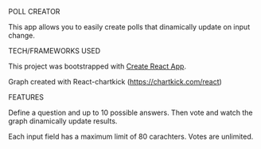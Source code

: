 POLL CREATOR

This app allows you to easily create polls that dinamically update on input change.

TECH/FRAMEWORKS USED

This project was bootstrapped with [Create React App](https://github.com/facebook/create-react-app).

Graph created with React-chartkick (https://chartkick.com/react)

FEATURES

Define a question and up to 10 possible answers. Then vote and watch the graph dinamically update results.

Each input field has a maximum limit of 80 carachters.
Votes are unlimited.
